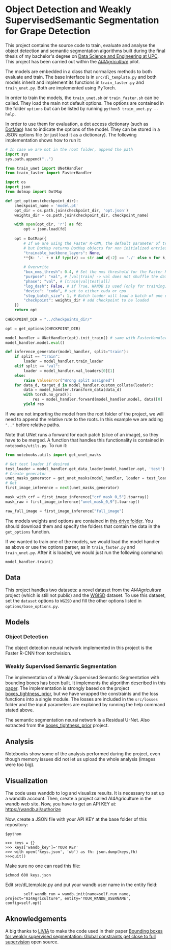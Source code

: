 # Object Detection and Weakly SupervisedSemantic Segmentation for Grape Detection

This project contains the source code to train, evaluate and analyse the object detection and semantic segmentation algorithms built during the final thesis of my bachelor's degree on [Data Science and Engineering at UPC](https://dse.upc.edu/en). This project has been carried out within the [_AI4Agriculture_](https://www.ai4eu.eu/ai4agriculture) pilot.

The models are embedded in a class that normalizes methods to both evaluate and train. The base interface is in `src/dl_template.py` and both models inherit and implement its functions in `train_faster.py` and `train_unet.py`. Both are implemented using PyTorch.

In order to train the models, the `train_unet.sh` or `train_faster.sh` can be called. They load the main not default options. The options are contained in the folder `options` but can be listed by running `python3 train_unet.py --help`.

In order to use them for evaluation, a dot access dictionary (such as [DotMap](https://pypi.org/project/dotmap/)) has to indicate the options of the model. They can be stored in a JSON options file (or just load it as a dictionary). The following implementation shows how to run it:

```python
# In case we are not in the root folder, append the path
import sys
sys.path.append("..")

from train_unet import UNetHandler
from train_faster import FasterHandler

import os
import json
from dotmap import DotMap

def get_options(checkpoint_dir):
    checkpoint_name = 'model.pt'
    opt_dir = os.path.join(checkpoint_dir, 'opt.json')
    weights_dir = os.path.join(checkpoint_dir, checkpoint_name)

    with open(opt_dir, 'r') as fd:
        opt = json.load(fd)
    
    opt = DotMap({
        # If we are using the Faster R-CNN, the default parameter of trainable_backbone_layers is None
        # but DotMap returns DotMap objects for non initialized entries
        "trainable_backbone_layers": None,
        **{k: '.' + v if type(v) == str and v[:2] == './' else v for k, v in opt.items()},
        
        # Overwrite
        "box_nms_thresh": 0.4, # Set the nms threshold for the Faster R-CNN as you wish
        "purpose": "val", # [val|train] -> val does not shuffle the data loader
        "phase": "val", # [train|val|test|all]
        "log_dash": False, # if True, WANDB is used (only for training)
        "device": "cuda", # set to either cuda or cpu
        "step_batch_size": 1, # Batch loader will load a batch of one element (easier to analyse)
        "checkpoint": weights_dir # add checkpoint to be loaded
    })
    return opt
    
CHECKPOINT_DIR = "../checkpoints_dir/"

opt = get_options(CHECKPOINT_DIR)

model_handler = UNetHandler(opt).init_train() # same with FasterHandler
model_handler.model.eval()

def inference_generator(model_handler, split="train"):
    if split == "train":
        loader = model_handler.train_loader
    elif split == "val":
        loader = model_handler.val_loaders[0][1]
    else:
        raise ValueError("Wrong split assigned")
    for data_d, target_d in model_handler.custom_collate(loader):
        data = model_handler.transform_data(data_d)
        with torch.no_grad():
            res = model_handler.forward(model_handler.model, data)[0]
        yield res
```

If we are not importing the model from the root folder of the project, we will need to append the relative rute to the roots. In this example we are adding `".."` before relative paths.

Note that UNet runs a forward for each patch (slice of an image), so they have to be merged. A function that handles this functionality is contained in `notebooks/utils.py`. To run it:

```python
from notebooks.utils import get_unet_masks

# Get test loader if desired
test_loader = model_handler.get_data_loader(model_handler.opt, 'test')
# Create generator
unet_masks_generator = get_unet_masks(model_handler, loader = test_loader)
# Get
first_image_inference = next(unet_masks_generator)

mask_with_crf = first_image_inference["crf_mask_0,5"].toarray()
mask_raw = first_image_inference["unet_mask_0,9"].toarray()

raw_full_image = first_image_inference["full_image"]
```

The models weights and options are contained in [this drive folder](https://drive.google.com/drive/folders/1cv7yCdyoysEcgNFGvJ9-w-ezKBJ8SsSY?usp=sharing). You should download them and specify the folders that contain the data in the `get_options` function.

If we wanted to train one of the models, we would load the model handler as above or use the options parser, as in `train_faster.py` and `train_unet.py`. After it is loaded, we would just run the following command:

```
model_handler.train()
```

## Data
This project handles two datasets: a novel dataset from the _AI4Agriculture_ project (which is still not public) and the [WGISD](https://github.com/thsant/wgisd) dataset. To use this dataset, set the `dataset` options to `WGISD` and fill the other options listed in `options/base_options.py`.

## Models
### Object Detection
The object detection neural network implemented in this project is the Faster R-CNN from torchvision.

### Weakly Supervised Semantic Segmentation
The implementation of a Weakly Supervised Semantic Segmentation with bounding boxes has been built. It implements the algorithm described in this [paper](https://github.com/LIVIAETS/boxes_tightness_prior). The implementation is strongly based on the project [boxes_tightness_prior](https://github.com/LIVIAETS/boxes_tightness_prior), but we have wrapped the constraints and the loss functions into a single module. The losses are included in the `src/losses` folder and the input parameters are explained by running the help command stated above.

The semantic segmentation neural network is a Residual U-Net. Also extracted from the [boxes_tightness_prior](https://github.com/LIVIAETS/boxes_tightness_prior) project.

## Analysis
Notebooks show some of the analysis performed during the project, even though memory issues did not let us upload the whole analysis (images were too big).

## Visualization
The code uses wanddb to log and visualize results. It is necessary to set up a wanddb account. Then, create a project called AI4Agriculture in the wandb web site. Now, you have to get an API KEY at:
https://wandb.ai/authorize

Now, create a JSON file with your API KEY at the base folder of this repository: 
```
$python

>>> keys = {}
>>> keys['wandb_key']='YOUR KEY'
>>> with open('keys.json', 'wb') as fh: json.dump(keys,fh)
>>>quit()
```

Make sure no one can read this file:
```
$chmod 600 keys.json
```
Edit src/dl_template.py and put your wandb user name in the entity field:

```
        self.wandb_run = wandb.init(name=self.run_name, project="AI4Agriculture", entity='YOUR_WANDB_USERNAME', config=self.opt)
```


## Aknowledgements
A big thanks to [LIVIA](https://github.com/LIVIAETS) to make the code used in their paper [Bounding boxes for weakly supervised segmentation: Global constraints get close to full supervision](http://proceedings.mlr.press/v121/kervadec20a.html) open source.
